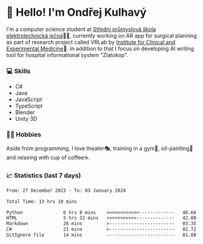 # 👋 Hello! I'm Ondřej Kulhavý

I'm a computer science student at [Střední průmyslová škola elektrotechnická ječná](https://www.spsejecna.cz/)👨‍🎓, currently working on AR app for surgical planning as part of research project called VRLab by [Institute for Clinical and Experimental Medicine](https://www.ikem.cz/en/)🏥.
In addition to that I focus on developing AI writing tool for hospital informational system "Zlatokop".

### 💻 Skills
- C#
- Java
- JavaScript
- TypeScript
- Blender
- Unity 3D

### 🏋️‍♂️ Hobbies

Aside from programming, I love theater🎭, training in a gym💪, oil-painting🎨 and relaxing with cup of coffee☕.
### 📈 Statistics (last 7 days)
<!--START_SECTION:waka-->

```txt
From: 27 December 2023 - To: 03 January 2024

Total Time: 13 hrs 10 mins

Python               6 hrs 8 mins    >>>>>>>>>>>>-------------   46.66 %
HTML                 5 hrs 32 mins   >>>>>>>>>>>--------------   42.08 %
Markdown             26 mins         >------------------------   03.35 %
C#                   21 mins         >------------------------   02.72 %
GitIgnore file       14 mins         -------------------------   01.88 %
```

<!--END_SECTION:waka-->



